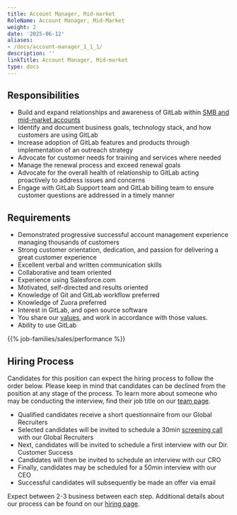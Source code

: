 ```yaml
---
title: Account Manager, Mid-market
RoleName: Account Manager, Mid-Market
weight: 2
date: '2025-06-12'
aliases:
- /docs/account-manager_1_1_1/
description: ''
linkTitle: Account Manager, Mid-market
type: docs
---
```


## Responsibilities

- Build and expand relationships and awareness of GitLab within [SMB and mid-market accounts](/handbook/sales/#market-segmentation)
- Identify and document business goals, technology stack, and how customers are using GitLab
- Increase adoption of GitLab features and products through implementation of an outreach strategy
- Advocate for customer needs for training and services where needed
- Manage the renewal process and exceed renewal goals
- Advocate for the overall health of relationship to GitLab acting proactively to address issues and concerns
- Engage with GitLab Support team and GitLab billing team to ensure customer questions are addressed in a timely manner

## Requirements

- Demonstrated progressive successful account management experience managing thousands of customers
- Strong customer orientation, dedication, and passion for delivering a great customer experience
- Excellent verbal and written communication skills
- Collaborative and team oriented
- Experience using Salesforce.com
- Motivated, self-directed and results oriented
- Knowledge of Git and GitLab workflow preferred
- Knowledge of Zuora preferred
- Interest in GitLab, and open source software
- You share our [values](/handbook/values/), and work in accordance with those values.
- Ability to use GitLab

{{% job-families/sales/performance %}}

## Hiring Process

Candidates for this position can expect the hiring process to follow the order below. Please keep in mind that candidates can be declined from the position at any stage of the process. To learn more about someone who may be conducting the interview, find their job title on our [team page](/handbook/company/team/).

- Qualified candidates receive a short questionnaire from our Global Recruiters
- Selected candidates will be invited to schedule a 30min [screening call](/handbook/hiring/#screening-call) with our Global Recruiters
- Next, candidates will be invited to schedule a first interview with our Dir. Customer Success
- Candidates will then be invited to schedule an interview with our CRO
- Finally, candidates may be scheduled for a 50min interview with our CEO
- Successful candidates will subsequently be made an offer via email

Expect between 2-3 business between each step. Additional details about our process can be found on our [hiring page](/handbook/hiring/).
